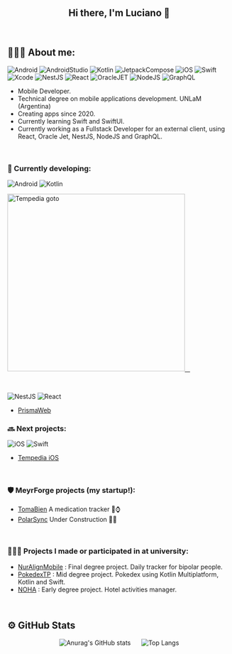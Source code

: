 <div align="center">

## Hi there, I'm Luciano 👋

</div>
<br>

## 🙋🏻‍♂️ About me:

![Android](https://img.shields.io/badge/Android-Green?style=plastic&logo=android&logoColor=white)
![AndroidStudio](https://img.shields.io/badge/AndroidStudio-limegreen?style=plastic&logo=androidstudio&logoColor=white)
![Kotlin](https://img.shields.io/badge/Kotlin-purple?style=plastic&logo=kotlin&logoColor=white)
![JetpackCompose](https://img.shields.io/badge/JetpackCompose-deepskyblue?style=plastic&logo=jetpackcompose&logoColor=white)
![iOS](https://img.shields.io/badge/iOS-orange?style=plastic&logo=apple&logoColor=white)
![Swift](https://img.shields.io/badge/Swift-orange?style=plastic&logo=swift&logoColor=white)
![Xcode](https://img.shields.io/badge/Xcode-blue?style=plastic&logo=xcode&logoColor=white)
![NestJS](https://img.shields.io/badge/NestJS-white?style=plastic&logo=nestjs&logoColor=e0234e)
![React](https://img.shields.io/badge/React-222222?style=plastic&logo=react&logoColor=00d8ff)
![OracleJET](https://img.shields.io/badge/OracleJET-F80000?style=plastic&logo=oracle&logoColor=black)
![NodeJS](https://img.shields.io/badge/Node%20js-339933?style=plastic&logo=nodedotjs&logoColor=white)
![GraphQL](https://img.shields.io/badge/GraphQl-E10098?style=plastic&logo=graphql&logoColor=white)

* Mobile Developer.
* Technical degree on mobile applications development. UNLaM (Argentina)
* Creating apps since 2020.
* Currently learning Swift and SwiftUI.
* Currently working as a Fullstack Developer for an external client, using React, Oracle Jet, NestJS, NodeJS and GraphQL.

<br>

### 🔨 Currently developing:

![Android](https://img.shields.io/badge/Android-Green?style=plastic&logo=android&logoColor=white)
![Kotlin](https://img.shields.io/badge/Kotlin-purple?style=plastic&logo=kotlin&logoColor=white)

<p align="left">
  <a href="https://github.com/lucianodelaiglesia/tempedia">
    <img src="./assets/tempedia.gif" alt="Tempedia goto" width=400>
  </a>
</p>

<br>

![NestJS](https://img.shields.io/badge/NestJS-white?style=plastic&logo=nestjs&logoColor=e0234e)
![React](https://img.shields.io/badge/React-222222?style=plastic&logo=react&logoColor=00d8ff)
* [PrismaWeb](https://github.com/lucianodelaiglesia/PrismaWeb)

### 🔜 Next projects:

![iOS](https://img.shields.io/badge/iOS-orange?style=plastic&logo=apple&logoColor=white)
![Swift](https://img.shields.io/badge/Swift-orange?style=plastic&logo=swift&logoColor=white)
* [Tempedia iOS](https://github.com/lucianodelaiglesia/Tempedia-iOS)

<br>

### 🛡️ MeyrForge projects (my startup!):

* [TomaBien](https://github.com/MeyrForge/TomaBien)  A medication tracker 💊⌚
* [PolarSync](https://github.com/MeyrForge/PolarSync)  Under Construction 🚧🔜

<br>

### 👨🏻‍🎓 Projects I made or participated in at university:

* [NurAlignMobile](https://github.com/ailenaguino/NurAlignMobile) : Final degree project. Daily tracker for bipolar people.
* [PokedexTP](https://github.com/lucianodelaiglesia/PokedexTP) : Mid degree project. Pokedex using Kotlin Multiplatform, Kotlin and Swift.
* [NOHA](https://github.com/suracelucas/NOHA) : Early degree project. Hotel activities manager.

<br>

## ⚙️ GitHub Stats

<div align="center">
<img src="https://github-readme-stats.vercel.app/api?username=lucianodelaiglesia&show_icons=true&theme=transparent" alt="Anurag's GitHub stats" style="margin: 0 10px;">
<img src="https://github-readme-stats.vercel.app/api/top-langs/?username=lucianodelaiglesia&layout=compact&theme=transparent" alt="Top Langs" style="margin: 0 10px;">
</div>
